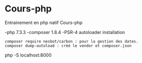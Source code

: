 # Cours-php
Entrainement en php natif
Cours-php

-php 7.3.3 -composer 1.8.4 -PSR-4 autoloader
installation

    composer require nesbot/carbon : pour la gestion des dates.
    composer dump-autoload : créé le vendor et composer.json

php -S localhost:8000
